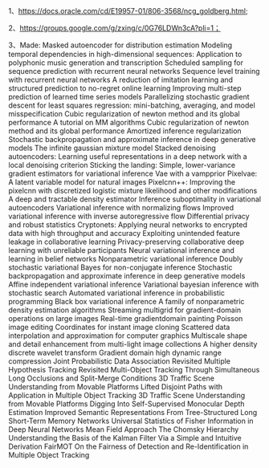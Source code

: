 1、https://docs.oracle.com/cd/E19957-01/806-3568/ncg_goldberg.html;

2、https://groups.google.com/g/zxing/c/0G76LDWn3cA?pli=1；

3、Made: Masked autoencoder for distribution estimation
Modeling temporal dependencies in high-dimensional sequences: Application to polyphonic music generation and transcription
Scheduled sampling for sequence prediction with recurrent neural networks
Sequence level training with recurrent neural networks
A reduction of imitation learning and structured prediction to no-regret online learning
Improving multi-step prediction of learned time series models
Parallelizing stochastic gradient descent for least squares regression: mini-batching, averaging, and model misspecification
Cubic regularization of newton method and its global performance
A tutorial on MM algorithms
Cubic regularization of newton method and its global performance
Amortized inference regularization
Stochastic backpropagation and approximate inference in deep generative models
The infinite gaussian mixture model
Stacked denoising autoencoders: Learning useful representations in a deep network with a local denoising criterion
Sticking the landing: Simple, lower-variance gradient estimators for variational inference
Vae with a vampprior
Pixelvae: A latent variable model for natural images
Pixelcnn++: Improving the pixelcnn with discretized logistic mixture likelihood and other modifications
A deep and tractable density estimator
Inference suboptimality in variational autoencoders
Variational inference with normalizing flows
Improved variational inference with inverse autoregressive flow
Differential privacy and robust statistics
Cryptonets: Applying neural networks to encrypted data with high throughput and accuracy
Exploiting unintended feature leakage in collaborative learning
Privacy-preserving collaborative deep learning with unreliable participants
Neural variational inference and learning in belief networks
Nonparametric variational inference
Doubly stochastic variational Bayes for non-conjugate inference
Stochastic backpropagation and approximate inference in deep generative models
Affine independent variational inference
Variational bayesian inference with stochastic search
Automated variational inference in probabilistic programming
Black box variational inference
A family of nonparametric density estimation algorithms
Streaming multigrid for gradient-domain operations on large images
Real-time gradientdomain painting
Poisson image editing
Coordinates for instant image cloning
Scattered data interpolation and approximation for computer graphics
Multiscale shape and detail enhancement from multi-light image collections
A higher density discrete wavelet transform
Gradient domain high dynamic range compression
Joint Probabilistic Data Association Revisited
Multiple Hypothesis Tracking Revisited
Multi-Object Tracking Through Simultaneous Long Occlusions and Split-Merge Conditions
3D Traffic Scene Understanding from Movable Platforms
Lifted Disjoint Paths with Application in Multiple Object Tracking
3D Traffic Scene Understanding from Movable Platforms
Digging Into Self-Supervised Monocular Depth Estimation
Improved Semantic Representations From Tree-Structured Long Short-Term Memory Networks
Universal Statistics of Fisher Information in Deep Neural Networks Mean Field Approach
The Chomsky Hierarchy
Understanding the Basis of the Kalman Filter Via a Simple and Intuitive Derivation
FairMOT On the Fairness of Detection and Re-Identification in Multiple Object Tracking

